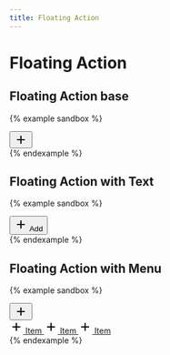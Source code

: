 ```yaml
---
title: Floating Action
---
```


# Floating Action

## Floating Action base

{% example sandbox %}
<div class="floating-action">
  <button type="button" class="button button--floating button--secondary">
    <svg xmlns="http://www.w3.org/2000/svg" height="24" viewBox="0 0 24 24" width="24"><path d="M19 13h-6v6h-2v-6H5v-2h6V5h2v6h6v2z"/><path d="M0 0h24v24H0z" fill="none"/></svg>
  </button>
</div>
{% endexample %}

<h2>Floating Action with Text</h2>

{% example sandbox %}
<div class="floating-action">
  <button type="button" class="button button--floating button--extended button--secondary">
    <svg xmlns="http://www.w3.org/2000/svg" height="24" viewBox="0 0 24 24" width="24"><path d="M19 13h-6v6h-2v-6H5v-2h6V5h2v6h6v2z"/><path d="M0 0h24v24H0z" fill="none"/></svg>
    Add
  </button>
</div>
{% endexample %}

## Floating Action with Menu

{% example sandbox %}
<div class="floating-action" data-controller="floating-action">
  <button type="button" class="button button--floating button--secondary" data-action="floating-action#open">
    <svg xmlns="http://www.w3.org/2000/svg" height="24" viewBox="0 0 24 24" width="24"><path d="M19 13h-6v6h-2v-6H5v-2h6V5h2v6h6v2z"/><path d="M0 0h24v24H0z" fill="none"/></svg>
  </button>
  <div class="floating-action__menu">
    <a href="#" class="floating-action__item">
      <svg xmlns="http://www.w3.org/2000/svg" height="24" viewBox="0 0 24 24" width="24"><path d="M19 13h-6v6h-2v-6H5v-2h6V5h2v6h6v2z"/><path d="M0 0h24v24H0z" fill="none"/></svg>
      Item
    </a>
    <a href="#" class="floating-action__item">
      <svg xmlns="http://www.w3.org/2000/svg" height="24" viewBox="0 0 24 24" width="24"><path d="M19 13h-6v6h-2v-6H5v-2h6V5h2v6h6v2z"/><path d="M0 0h24v24H0z" fill="none"/></svg>
      Item
    </a>
    <a href="#" class="floating-action__item">
      <svg xmlns="http://www.w3.org/2000/svg" height="24" viewBox="0 0 24 24" width="24"><path d="M19 13h-6v6h-2v-6H5v-2h6V5h2v6h6v2z"/><path d="M0 0h24v24H0z" fill="none"/></svg>
      Item
    </a>
  </div>
</div>
{% endexample %}

